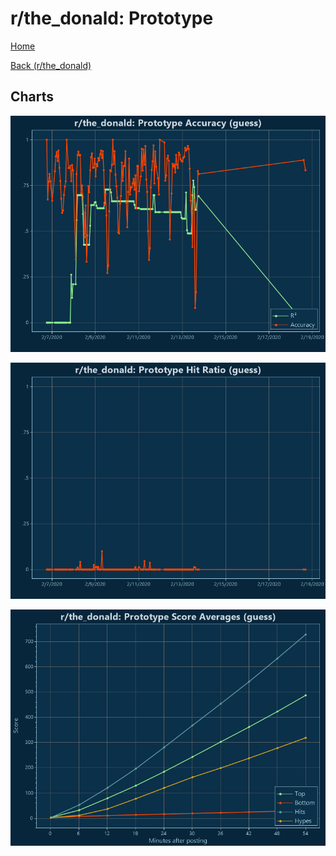 # r/the_donald: Prototype

[Home](../../index.md)

[Back (r/the_donald)](../guess_the_donald.md)

## Charts

![r/the_donald R² (guess)](../../images/models/guess_the_donald_Prototype_Accuracy.png "r/the_donald R² (guess)")

![r/the_donald Hit Ratio (guess)](../../images/models/guess_the_donald_Prototype_HitRatio.png "r/the_donald Hit Ratio (guess)")

![r/the_donald Score Averages (guess)](../../images/models/guess_the_donald_Prototype_Scores.png "r/the_donald Score Averages (guess)")

